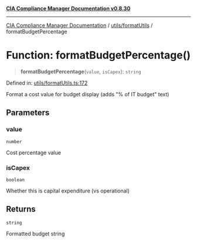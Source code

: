 [**CIA Compliance Manager Documentation v0.8.30**](../../../README.md)

***

[CIA Compliance Manager Documentation](../../../modules.md) / [utils/formatUtils](../README.md) / formatBudgetPercentage

# Function: formatBudgetPercentage()

> **formatBudgetPercentage**(`value`, `isCapex`): `string`

Defined in: [utils/formatUtils.ts:172](https://github.com/Hack23/cia-compliance-manager/blob/6afa716316469147e542039d136ec79ffdbd4ac9/src/utils/formatUtils.ts#L172)

Format a cost value for budget display (adds "% of IT budget" text)

## Parameters

### value

`number`

Cost percentage value

### isCapex

`boolean`

Whether this is capital expenditure (vs operational)

## Returns

`string`

Formatted budget string
